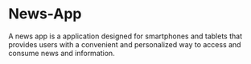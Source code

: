 # News-App
A news app is a application designed for smartphones and tablets that provides users with a convenient and personalized way to access and consume news and information.
